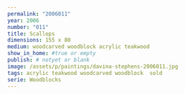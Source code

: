 ```yaml
---
permalink: "2006011"
year: 2006
number: "011"
title: Scallops
dimensions: 155 x 80
medium: woodcarved woodblock acrylic teakwood
show_in_home: #true or empty
publish: # notyet or blank
image: /assets/p/paintings/davina-stephens-2006011.jpg
tags: acrylic teakwood woodcarved woodblock  sold
serie: Woodblocks
---
```

